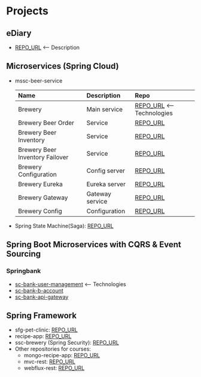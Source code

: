 # Projects

## eDiary 
- [REPO_URL](https://github.com/Sekarre/eDiary) <-- Description
## Microservices (Spring Cloud)
- mssc-beer-service

    | Name | Description | Repo |
    | :--- | :--- | :--- |
    | Brewery | Main service | [REPO_URL](https://github.com/RaggerBreak/mssc-beer-service)  <-- Technologies|
    | Brewery Beer Order | Service | [REPO_URL](https://github.com/RaggerBreak/mssc-beer-order-service) |
    | Brewery Beer Inventory | Service | [REPO_URL](https://github.com/RaggerBreak/mssc-beer-inventory-service) |
    | Brewery Beer Inventory Failover | Service | [REPO_URL](https://github.com/RaggerBreak/mssc-inventory-failover) |
    | Brewery Configuration | Config server | [REPO_URL](https://github.com/RaggerBreak/mssc-config-server) |
    | Brewery Eureka | Eureka server | [REPO_URL](https://github.com/RaggerBreak/mssc-brewery-eureka) |
    | Brewery Gateway | Gateway service | [REPO_URL](https://github.com/RaggerBreak/mssc-brewery-gateway) |
    | Brewery Config | Configuration | [REPO_URL](https://github.com/RaggerBreak/mssc-brewery-config-repo) |
    
- Spring State Machine(Saga): [REPO_URL](https://github.com/RaggerBreak/mssc-ssm) 

## Spring Boot Microservices with CQRS & Event Sourcing
### Springbank
- [sc-bank-user-management](https://github.com/RaggerBreak/sc-bank-user-management) <-- Technologies
- [sc-bank-b-account](https://github.com/RaggerBreak/sc-bank-b-account)
- [sc-bank-api-gateway](https://github.com/RaggerBreak/sc-bank-api-gateway)
    
## Spring Framework

- sfg-pet-clinic:   [REPO_URL](https://github.com/RaggerBreak/sfg-pet-clinic)
- recipe-app:       [REPO_URL](https://github.com/RaggerBreak/spring5-recipe-app) 
- ssc-brewery (Spring Security):  [REPO_URL](https://github.com/RaggerBreak/ssc-brewery) 
- Other repositories for courses:
    - mongo-recipe-app: [REPO_URL](https://github.com/RaggerBreak/spring5-mongo-recipe-app) 
    - mvc-rest: [REPO_URL](https://github.com/RaggerBreak/spring5-mvc-rest)
    - webflux-rest: [REPO_URL](https://github.com/RaggerBreak/spring5-webflux-rest)
